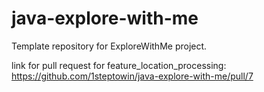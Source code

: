 # java-explore-with-me
Template repository for ExploreWithMe project.

link for pull request for feature_location_processing: https://github.com/1steptowin/java-explore-with-me/pull/7